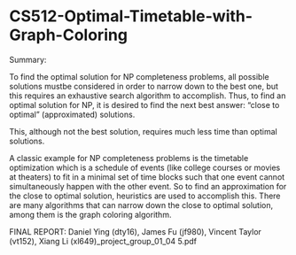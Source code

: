 # CS512-Optimal-Timetable-with-Graph-Coloring

Summary:

To find the optimal solution for NP completeness problems, all possible solutions mustbe considered in order to narrow down to the best one, but this requires an exhaustive search algorithm to accomplish. Thus, to find an optimal solution for NP, it is desired to find the next best answer: “close to optimal” (approximated) solutions.

This, although not the best solution, requires much less time than optimal solutions.

A classic example for NP completeness problems is the timetable optimization which is a schedule of events (like college courses or movies at theaters) to fit in a minimal set of time blocks such that one event cannot simultaneously happen with the other event. So to find an approximation for the close to optimal solution, heuristics are used to accomplish this.
There are many algorithms that can narrow down the close to optimal solution, among them is the graph coloring algorithm.

FINAL REPORT: Daniel Ying (dty16), James Fu (jf980), Vincent Taylor (vt152), Xiang Li (xl649)_project_group_01_04 5.pdf
